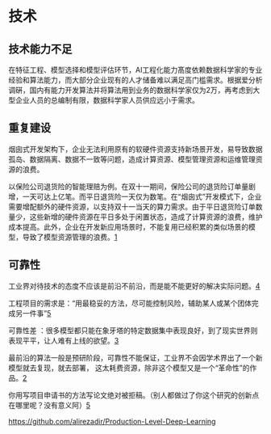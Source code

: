 # 技术

## 技术能力不足

在特征工程、模型选择和模型评估环节，AI工程化能力髙度依赖数据科学家的专业经验和算法能力，而大部分企业现有的人才储备难以满足高门槛需求。根据爱分析调硏，国内有能力开发算法并将算法用到业务的数据科学家仅为2万，再考虑到大型企业人员的总编制有限，数据科学家人员供应远小于需求。

## 重复建设

烟囱式开发架构下，企业无法利用原有的软硬件资源支持新场景开发，易导致数据孤岛、数据隔离、数据不一致等问题，造成计算资源、模型管理资源和运维管理资源的浪费。

以保险公司退货险的智能理赔为例。在双十一期间，保险公司的退货险订单量剧增，一天可达上亿笔。而平日退货险一天仅为数笔。在“烟囱式”开发模式下，企业需要增配额外的硬件资源，以支持双十一当天的算力需求。由于平日退货险订单数量少，这些新增的硬件资源在平日多处于闲置状态，造成了计算资源的浪费，维护成本提高。此外，企业在开发新应用场景时，不能复用已经积累的类似场景的模型，导致了模型资源管理的浪费。[1]

## 可靠性

工业界对待技术的态度不应该是前沿不前沿，而是能不能更好的解决实际问题。[4]

工程项目的需求是：“用最稳妥的方法，尽可能控制风险，辅助某人或某个团体完成另一件事”[5]

可靠性差 ：很多模型都只能在象牙塔的特定数据集中表现良好，到了现实世界则表现平平，让人难有上线的欲望。[3]

最前沿的算法一般是预研阶段，可靠性不能保证，工业界不会因学术界出了一个新模型就去复现，就去部署，
这太耗费资源，除非这个模型又是一个“革命性”的作品。[2]

你用写项目申请书的方法写论文绝对被拒稿。（别人都做过了你这个研究的创新点在哪里呢？没有意义阿）[5]

https://github.com/alirezadir/Production-Level-Deep-Learning

[1]: http://www.myzaker.com/article/5fbfefd48e9f090f483d05b8
[2]: https://www.zhihu.com/question/304599202/answer/792985951
[3]: https://www.zhihu.com/question/304599202/answer/549100318
[4]: https://www.zhihu.com/question/304599202/answer/789358466
[5]: http://www.atyun.com/35906.html
